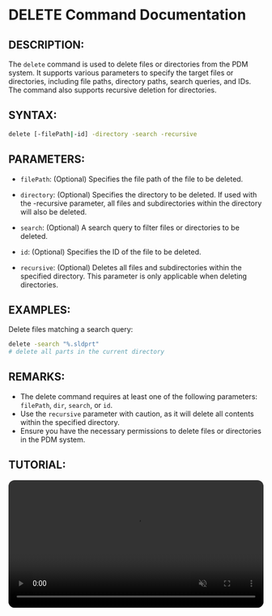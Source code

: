  # DELETE Command Documentation

## DESCRIPTION:
The `delete` command is used to delete files or directories from the PDM system. It supports various parameters to specify the target files or directories, including file paths, directory paths, search queries, and IDs. The command also supports recursive deletion for directories.

## SYNTAX:
```bash
delete [-filePath|-id] -directory -search -recursive
```
## PARAMETERS:

- `filePath`:
(Optional) Specifies the file path of the file to be deleted.

- `directory`: 
(Optional) Specifies the directory to be deleted. If used with the -recursive parameter, all files and subdirectories within the directory will also be deleted.

- `search`:
(Optional) A search query to filter files or directories to be deleted.

- `id`:
(Optional) Specifies the ID of the file to be deleted.

- `recursive`:
(Optional) Deletes all files and subdirectories within the specified directory. This parameter is only applicable when deleting directories.

## EXAMPLES:
Delete files matching a search query:
```bash
delete -search "%.sldprt"
# delete all parts in the current directory
```
## REMARKS:
- The delete command requires at least one of the following parameters: `filePath`, `dir`, `search`, or `id`.
- Use the `recursive` parameter with caution, as it will delete all contents within the specified directory.
- Ensure you have the necessary permissions to delete files or directories in the PDM system.

## TUTORIAL:
 <video src="https://bluebyte.biz/wp-content/pdmshellvideos/delete.mp4" autoplay muted controls style="width: 100%; border-radius: 12px;"></video>